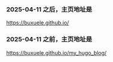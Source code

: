 

###  2025-04-11 之后，主页地址是
https://buxuele.github.io/


###  2025-04-11 之前，主页地址是
https://buxuele.github.io/my_hugo_blog/


